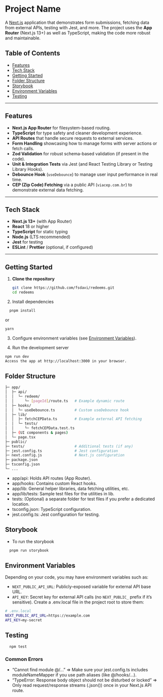 # Project Name

A [Next.js](https://nextjs.org/) application that demonstrates form submissions, fetching data from external APIs, testing with Jest, and more. The project uses the **App Router** (Next.js 13+) as well as TypeScript, making the code more robust and maintainable.

## Table of Contents
- [Features](#features)
- [Tech Stack](#tech-stack)
- [Getting Started](#getting-started)
- [Folder Structure](#folder-structure)
- [Storybook](#storybook)
- [Environment Variables](#environment-variables)
- [Testing](#testing)

---

## Features

- **Next.js App Router** for filesystem-based routing.
- **TypeScript** for type safety and cleaner development experience.
- **API Routes** that handle secure requests to external services.
- **Form Handling** showcasing how to manage forms with server actions or fetch calls.
- **Zod Validation** for robust schema-based validation (if present in the code).
- **Unit & Integration Tests** via Jest (and React Testing Library or Testing Library Hooks).
- **Debounce Hook** (`useDebounce`) to manage user input performance in real time.
- **CEP (Zip Code) Fetching** via a public API (`viacep.com.br`) to demonstrate external data fetching.

---

## Tech Stack

- **Next.js 13+** (with App Router)
- **React** 18 or higher
- **TypeScript** for static typing
- **Node.js** (LTS recommended)
- **Jest** for testing
- **ESLint** / **Prettier** (optional, if configured)

---

## Getting Started

1. **Clone the repository**  
   ```bash
   git clone https://github.com/fsdavi/redeems.git
   cd redeems
   ```
2. Install dependencies

```bash
  pnpm install
```
or
``` bash
yarn
```

3. Configure environment variables (see [Environment Variables](#environment-variables)).

4. Run the development server

```bash
npm run dev
Access the app at http://localhost:3000 in your browser.
```

## Folder Structure

```bash 
├─ app/
│  ├─ api/
│  │  └─ redeem/
│  │     └─ [pageId]/route.ts   # Example dynamic route
│  ├─ hooks/
│  │  └─ useDebounce.ts         # Custom useDebounce hook
│  ├─ lib/
│  │  ├─ fetchCEPData.ts        # Example external API fetching
│  │  └─ tests/
│  │     └─ fetchCEPData.test.ts
│  ├─ (UI components & pages)
│  └─ page.tsx
├─ public/
├─ tests/                       # Additional tests (if any)
├─ jest.config.ts               # Jest configuration
├─ next.config.js               # Next.js configuration
├─ package.json
├─ tsconfig.json
└─ ...
```
* app/api: Holds API routes (App Router).
* app/hooks: Contains custom React hooks.
* app/lib: General helper libraries, data fetching utilities, etc.
* app/lib/tests: Sample test files for the utilities in lib.
* tests: (Optional) a separate folder for test files if you prefer a dedicated location.
* tsconfig.json: TypeScript configuration.
* jest.config.ts: Jest configuration for testing.

## Storybook

* To run the storybook

```bash
  pnpm run storybook
```

## Environment Variables

Depending on your code, you may have environment variables such as:

* `NEXT_PUBLIC_API_URL`: Publicly-exposed variable for external API base URL.
* `API_KEY`: Secret key for external API calls (no `NEXT_PUBLIC_` prefix if it’s sensitive).
Create a .env.local file in the project root to store them:

```bash
# .env.local
NEXT_PUBLIC_API_URL=https://example.com
API_KEY=my-secret
```

## Testing 
```bash
  npm test
```
### Common Errors

* “Cannot find module @/...” => Make sure your jest.config.ts includes moduleNameMapper if you use path aliases (like @/hooks/...).
* “TypeError: Response body object should not be disturbed or locked” => Only read request/response streams (.json()) once in your Next.js API route.
